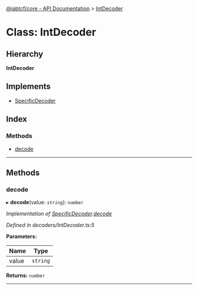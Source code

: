 [@iabtcf/core - API Documentation](../README.md) > [IntDecoder](../classes/intdecoder.md)

# Class: IntDecoder

## Hierarchy

**IntDecoder**

## Implements

* [SpecificDecoder](../interfaces/specificdecoder.md)

## Index

### Methods

* [decode](intdecoder.md#decode)

---

## Methods

<a id="decode"></a>

###  decode

▸ **decode**(value: *`string`*): `number`

*Implementation of [SpecificDecoder](../interfaces/specificdecoder.md).[decode](../interfaces/specificdecoder.md#decode)*

*Defined in decoders/IntDecoder.ts:5*

**Parameters:**

| Name | Type |
| ------ | ------ |
| value | `string` |

**Returns:** `number`

___

